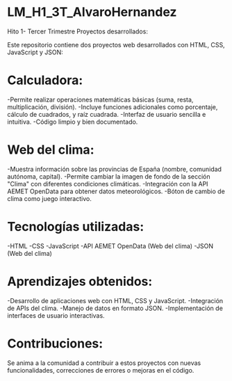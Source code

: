 # LM_H1_3T_AlvaroHernandez
Hito 1- Tercer Trimestre
Proyectos desarrollados:

Este repositorio contiene dos proyectos web desarrollados con HTML, CSS, JavaScript y JSON:

# Calculadora:

-Permite realizar operaciones matemáticas básicas (suma, resta, multiplicación, división).
-Incluye funciones adicionales como porcentaje, cálculo de cuadrados, y raíz cuadrada.
-Interfaz de usuario sencilla e intuitiva.
-Código limpio y bien documentado.

# Web del clima:

-Muestra información sobre las provincias de España (nombre, comunidad autónoma, capital).
-Permite cambiar la imagen de fondo de la sección "Clima" con diferentes condiciones climáticas.
-Integración con la API AEMET OpenData para obtener datos meteorológicos.
-Bóton de cambio de clima como juego interactivo.

# Tecnologías utilizadas:

-HTML
-CSS
-JavaScript
-API AEMET OpenData (Web del clima)
-JSON (Web del clima)

# Aprendizajes obtenidos:

-Desarrollo de aplicaciones web con HTML, CSS y JavaScript.
-Integración de APIs del clima.
-Manejo de datos en formato JSON.
-Implementación de interfaces de usuario interactivas.

# Contribuciones:

Se anima a la comunidad a contribuir a estos proyectos con nuevas funcionalidades, correcciones de errores o mejoras en el código.

